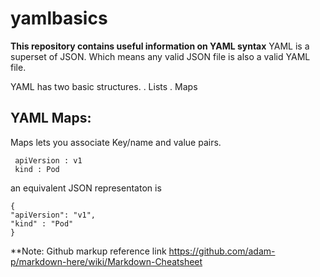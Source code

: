 # yamlbasics
**This repository contains useful information on YAML syntax**
YAML is a superset of JSON. Which means any valid JSON file is also a valid YAML file.

YAML has two basic structures.
  . Lists
  . Maps


## YAML Maps:
Maps lets you associate Key/name and value pairs.

```
 apiVersion : v1
 kind : Pod
```

an equivalent JSON representaton is 

```
{
"apiVersion": "v1",
"kind" : "Pod"
}
```



**Note: Github markup reference link
https://github.com/adam-p/markdown-here/wiki/Markdown-Cheatsheet
